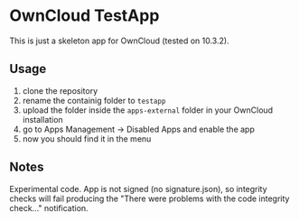 # OwnCloud TestApp
This is just a skeleton app for OwnCloud (tested on 10.3.2). 

## Usage
1) clone the repository
2) rename the containig folder to `testapp`
3) upload the folder inside the `apps-external` folder in your OwnCloud installation
4) go to Apps Management -> Disabled Apps and enable the app
5) now you should find it in the menu

## Notes
Experimental code. App is not signed (no signature.json), so integrity checks will fail producing the "There were problems with the code integrity check..." notification.

